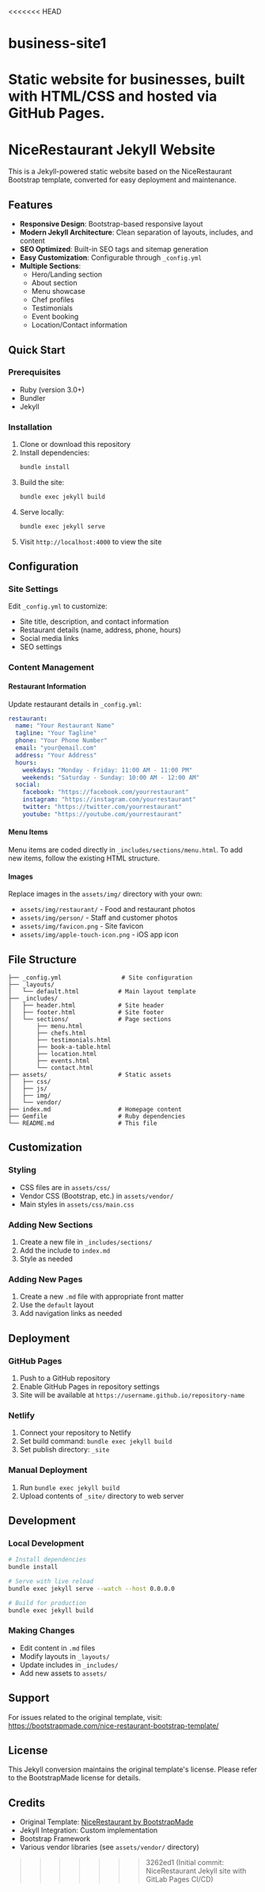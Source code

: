 <<<<<<< HEAD
# business-site1
Static website for businesses, built with HTML/CSS and hosted via GitHub Pages.
=======
# NiceRestaurant Jekyll Website

This is a Jekyll-powered static website based on the NiceRestaurant Bootstrap template, converted for easy deployment and maintenance.

## Features

- **Responsive Design**: Bootstrap-based responsive layout
- **Modern Jekyll Architecture**: Clean separation of layouts, includes, and content
- **SEO Optimized**: Built-in SEO tags and sitemap generation
- **Easy Customization**: Configurable through `_config.yml`
- **Multiple Sections**: 
  - Hero/Landing section
  - About section
  - Menu showcase
  - Chef profiles
  - Testimonials
  - Event booking
  - Location/Contact information

## Quick Start

### Prerequisites

- Ruby (version 3.0+)
- Bundler
- Jekyll

### Installation

1. Clone or download this repository
2. Install dependencies:
   ```bash
   bundle install
   ```
3. Build the site:
   ```bash
   bundle exec jekyll build
   ```
4. Serve locally:
   ```bash
   bundle exec jekyll serve
   ```
5. Visit `http://localhost:4000` to view the site

## Configuration

### Site Settings

Edit `_config.yml` to customize:

- Site title, description, and contact information
- Restaurant details (name, address, phone, hours)
- Social media links
- SEO settings

### Content Management

#### Restaurant Information
Update restaurant details in `_config.yml`:

```yaml
restaurant:
  name: "Your Restaurant Name"
  tagline: "Your Tagline"
  phone: "Your Phone Number"
  email: "your@email.com"
  address: "Your Address"
  hours:
    weekdays: "Monday - Friday: 11:00 AM - 11:00 PM"
    weekends: "Saturday - Sunday: 10:00 AM - 12:00 AM"
  social:
    facebook: "https://facebook.com/yourrestaurant"
    instagram: "https://instagram.com/yourrestaurant"
    twitter: "https://twitter.com/yourrestaurant"
    youtube: "https://youtube.com/yourrestaurant"
```

#### Menu Items
Menu items are coded directly in `_includes/sections/menu.html`. To add new items, follow the existing HTML structure.

#### Images
Replace images in the `assets/img/` directory with your own:
- `assets/img/restaurant/` - Food and restaurant photos
- `assets/img/person/` - Staff and customer photos
- `assets/img/favicon.png` - Site favicon
- `assets/img/apple-touch-icon.png` - iOS app icon

## File Structure

```
├── _config.yml                 # Site configuration
├── _layouts/
│   └── default.html           # Main layout template
├── _includes/
│   ├── header.html            # Site header
│   ├── footer.html            # Site footer
│   └── sections/              # Page sections
│       ├── menu.html
│       ├── chefs.html
│       ├── testimonials.html
│       ├── book-a-table.html
│       ├── location.html
│       ├── events.html
│       └── contact.html
├── assets/                    # Static assets
│   ├── css/
│   ├── js/
│   ├── img/
│   └── vendor/
├── index.md                   # Homepage content
├── Gemfile                    # Ruby dependencies
└── README.md                  # This file
```

## Customization

### Styling
- CSS files are in `assets/css/`
- Vendor CSS (Bootstrap, etc.) in `assets/vendor/`
- Main styles in `assets/css/main.css`

### Adding New Sections
1. Create a new file in `_includes/sections/`
2. Add the include to `index.md`
3. Style as needed

### Adding New Pages
1. Create a new `.md` file with appropriate front matter
2. Use the `default` layout
3. Add navigation links as needed

## Deployment

### GitHub Pages
1. Push to a GitHub repository
2. Enable GitHub Pages in repository settings
3. Site will be available at `https://username.github.io/repository-name`

### Netlify
1. Connect your repository to Netlify
2. Set build command: `bundle exec jekyll build`
3. Set publish directory: `_site`

### Manual Deployment
1. Run `bundle exec jekyll build`
2. Upload contents of `_site/` directory to web server

## Development

### Local Development
```bash
# Install dependencies
bundle install

# Serve with live reload
bundle exec jekyll serve --watch --host 0.0.0.0

# Build for production
bundle exec jekyll build
```

### Making Changes
- Edit content in `.md` files
- Modify layouts in `_layouts/`
- Update includes in `_includes/`
- Add new assets to `assets/`

## Support

For issues related to the original template, visit: https://bootstrapmade.com/nice-restaurant-bootstrap-template/

## License

This Jekyll conversion maintains the original template's license. Please refer to the BootstrapMade license for details.

## Credits

- Original Template: [NiceRestaurant by BootstrapMade](https://bootstrapmade.com/)
- Jekyll Integration: Custom implementation
- Bootstrap Framework
- Various vendor libraries (see `assets/vendor/` directory)

>>>>>>> 3262ed1 (Initial commit: NiceRestaurant Jekyll site with GitLab Pages CI/CD)
